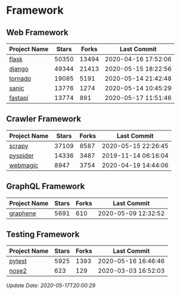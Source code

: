 # Framework

## Web Framework

| Project Name | Stars | Forks | Last Commit |
| ------------ | ----- | ----- | ----------- |
| [flask](https://github.com/pallets/flask) | 50350 | 13494 | 2020-04-16 17:52:06 |
| [django](https://github.com/django/django) | 49344 | 21413 | 2020-05-15 18:22:56 |
| [tornado](https://github.com/tornadoweb/tornado) | 19085 | 5191 | 2020-05-14 21:42:48 |
| [sanic](https://github.com/huge-success/sanic) | 13776 | 1274 | 2020-05-14 10:45:29 |
| [fastapi](https://github.com/tiangolo/fastapi) | 13774 | 891 | 2020-05-17 11:51:46 |

## Crawler Framework

| Project Name | Stars | Forks | Last Commit |
| ------------ | ----- | ----- | ----------- |
| [scrapy](https://github.com/scrapy/scrapy) | 37109 | 8587 | 2020-05-15 22:26:45 |
| [pyspider](https://github.com/binux/pyspider) | 14336 | 3487 | 2019-11-14 06:16:04 |
| [webmagic](https://github.com/code4craft/webmagic) | 8947 | 3754 | 2020-04-19 14:44:06 |

## GraphQL Framework

| Project Name | Stars | Forks | Last Commit |
| ------------ | ----- | ----- | ----------- |
| [graphene](https://github.com/graphql-python/graphene) | 5691 | 610 | 2020-05-09 12:32:52 |

## Testing Framework

| Project Name | Stars | Forks | Last Commit |
| ------------ | ----- | ----- | ----------- |
| [pytest](https://github.com/pytest-dev/pytest) | 5925 | 1393 | 2020-05-16 16:46:46 |
| [nose2](https://github.com/nose-devs/nose2) | 623 | 129 | 2020-03-03 16:52:03 |

*Update Date: 2020-05-17T20:00:29*